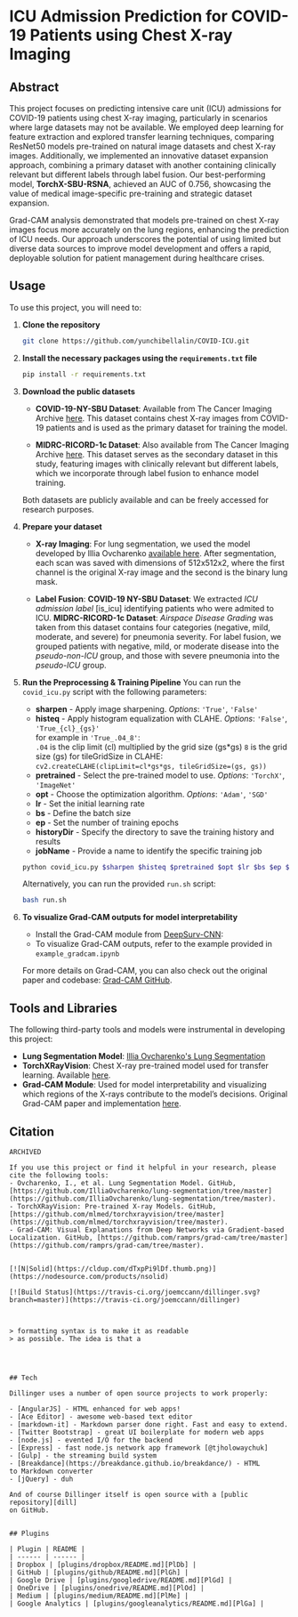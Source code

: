 # ICU Admission Prediction for COVID-19 Patients using Chest X-ray Imaging

## Abstract
This project focuses on predicting intensive care unit (ICU) admissions for COVID-19 patients using chest X-ray imaging, particularly in scenarios where large datasets may not be available. We employed deep learning for feature extraction and explored transfer learning techniques, comparing ResNet50 models pre-trained on natural image datasets and chest X-ray images. Additionally, we implemented an innovative dataset expansion approach, combining a primary dataset with another containing clinically relevant but different labels through label fusion. Our best-performing model, **TorchX-SBU-RSNA**, achieved an AUC of 0.756, showcasing the value of medical image-specific pre-training and strategic dataset expansion.

Grad-CAM analysis demonstrated that models pre-trained on chest X-ray images focus more accurately on the lung regions, enhancing the prediction of ICU needs. Our approach underscores the potential of using limited but diverse data sources to improve model development and offers a rapid, deployable solution for patient management during healthcare crises.

## Usage
To use this project, you will need to:

1. **Clone the repository**
    ```bash
    git clone https://github.com/yunchibellalin/COVID-ICU.git
    ```

2. **Install the necessary packages using the `requirements.txt` file**
    ```bash
    pip install -r requirements.txt
    ```

3. **Download the public datasets**
    - **COVID-19-NY-SBU Dataset**: Available from The Cancer Imaging Archive [here](https://www.cancerimagingarchive.net/collection/covid-19-ny-sbu/). This dataset contains chest X-ray images from COVID-19 patients and is used as the primary dataset for training the model.
    
    - **MIDRC-RICORD-1c Dataset**: Also available from The Cancer Imaging Archive [here](https://www.cancerimagingarchive.net/collection/midrc-ricord-1c/). This dataset serves as the secondary dataset in this study, featuring images with clinically relevant but different labels, which we incorporate through label fusion to enhance model training.

    Both datasets are publicly available and can be freely accessed for research purposes.

4. **Prepare your dataset**
   - **X-ray Imaging**: 
   For lung segmentation, we used the model developed by Illia Ovcharenko [available here](https://github.com/IlliaOvcharenko/lung-segmentation/tree/master?tab=readme-ov-file). After segmentation, each scan was saved with dimensions of 512x512x2, where the first channel is the original X-ray image and the second is the binary lung mask.

   - **Label Fusion**: 
    **COVID-19 NY-SBU Dataset**: We extracted *ICU admission label* [is_icu] identifying patients who were admited to ICU.
    **MIDRC-RICORD-1c Dataset**: *Airspace Disease Grading* was taken from this dataset contains four categories (negative, mild, moderate, and severe) for pneumonia severity. For label fusion, we grouped patients with negative, mild, or moderate disease into the *pseudo-non-ICU* group, and those with severe pneumonia into the *pseudo-ICU* group.

5. **Run the Preprocessing & Training Pipeline**
You can run the `covid_icu.py` script with the following parameters:
    - **sharpen** - Apply image sharpening.  *Options*: `'True'`, `'False'`
    - **histeq** - Apply histogram equalization with CLAHE. *Options*: `'False'`, `'True_{cl}_{gs}'`  
    for example in `'True_.04_8'`:  
        `.04` is the clip limit (cl) multiplied by the grid size (gs*gs)
        `8` is the grid size (gs) for tileGridSize in CLAHE: `cv2.createCLAHE(clipLimit=cl*gs*gs, tileGridSize=(gs, gs))`
    - **pretrained** - Select the pre-trained model to use. *Options*: `'TorchX'`, `'ImageNet'`
    - **opt** - Choose the optimization algorithm. *Options*: `'Adam'`, `'SGD'`
    - **lr** - Set the initial learning rate  
    - **bs** - Define the batch size  
    - **ep** - Set the number of training epochs  
    - **historyDir** - Specify the directory to save the training history and results
    - **jobName** - Provide a name to identify the specific training job  

    ```bash
    python covid_icu.py $sharpen $histeq $pretrained $opt $lr $bs $ep $historyDir $jobName
    ```

    Alternatively, you can run the provided `run.sh` script:

    ```bash
    bash run.sh
    ```
    
6. **To visualize Grad-CAM outputs for model interpretability**
    - Install the Grad-CAM module from [DeepSurv-CNN](https://github.com/deepsurv-cnn/main/tree/main):
    - To visualize Grad-CAM outputs, refer to the example provided in `example_gradcam.ipynb`

    For more details on Grad-CAM, you can also check out the original paper and codebase: [Grad-CAM GitHub](https://github.com/ramprs/grad-cam/tree/master?tab=readme-ov-file).


## Tools and Libraries

The following third-party tools and models were instrumental in developing this project:

- **Lung Segmentation Model**: [Illia Ovcharenko's Lung Segmentation](https://github.com/IlliaOvcharenko/lung-segmentation/tree/master)
- **TorchXRayVision**: Chest X-ray pre-trained model used for transfer learning. Available [here](https://github.com/mlmed/torchxrayvision/tree/master).
- **Grad-CAM Module**: Used for model interpretability and visualizing which regions of the X-rays contribute to the model’s decisions. Original Grad-CAM paper and implementation [here](https://github.com/ramprs/grad-cam/tree/master).

## Citation


[//]: # (These are reference links used in the body of this note and get stripped out when the markdown processor does its job. There is no need to format nicely because it shouldn't be seen. Thanks SO - http://stackoverflow.com/questions/4823468/store-comments-in-markdown-syntax)

   [dill]: <https://github.com/joemccann/dillinger>
   [git-repo-url]: <https://github.com/joemccann/dillinger.git>
   [john gruber]: <http://daringfireball.net>
   [df1]: <http://daringfireball.net/projects/markdown/>
   [markdown-it]: <https://github.com/markdown-it/markdown-it>
   [Ace Editor]: <http://ace.ajax.org>
   [node.js]: <http://nodejs.org>
   [Twitter Bootstrap]: <http://twitter.github.com/bootstrap/>
   [jQuery]: <http://jquery.com>
   [@tjholowaychuk]: <http://twitter.com/tjholowaychuk>
   [express]: <http://expressjs.com>
   [AngularJS]: <http://angularjs.org>
   [Gulp]: <http://gulpjs.com>

   [PlDb]: <https://github.com/joemccann/dillinger/tree/master/plugins/dropbox/README.md>
   [PlGh]: <https://github.com/joemccann/dillinger/tree/master/plugins/github/README.md>
   [PlGd]: <https://github.com/joemccann/dillinger/tree/master/plugins/googledrive/README.md>
   [PlOd]: <https://github.com/joemccann/dillinger/tree/master/plugins/onedrive/README.md>
   [PlMe]: <https://github.com/joemccann/dillinger/tree/master/plugins/medium/README.md>
   [PlGa]: <https://github.com/RahulHP/dillinger/blob/master/plugins/googleanalytics/README.md>



    ARCHIVED

    If you use this project or find it helpful in your research, please cite the following tools:
    - Ovcharenko, I., et al. Lung Segmentation Model. GitHub, [https://github.com/IlliaOvcharenko/lung-segmentation/tree/master](https://github.com/IlliaOvcharenko/lung-segmentation/tree/master).
    - TorchXRayVision: Pre-trained X-ray Models. GitHub, [https://github.com/mlmed/torchxrayvision/tree/master](https://github.com/mlmed/torchxrayvision/tree/master).
    - Grad-CAM: Visual Explanations from Deep Networks via Gradient-based Localization. GitHub, [https://github.com/ramprs/grad-cam/tree/master](https://github.com/ramprs/grad-cam/tree/master).


    [![N|Solid](https://cldup.com/dTxpPi9lDf.thumb.png)](https://nodesource.com/products/nsolid)

    [![Build Status](https://travis-ci.org/joemccann/dillinger.svg?branch=master)](https://travis-ci.org/joemccann/dillinger)



    > formatting syntax is to make it as readable
    > as possible. The idea is that a




    ## Tech

    Dillinger uses a number of open source projects to work properly:

    - [AngularJS] - HTML enhanced for web apps!
    - [Ace Editor] - awesome web-based text editor
    - [markdown-it] - Markdown parser done right. Fast and easy to extend.
    - [Twitter Bootstrap] - great UI boilerplate for modern web apps
    - [node.js] - evented I/O for the backend
    - [Express] - fast node.js network app framework [@tjholowaychuk]
    - [Gulp] - the streaming build system
    - [Breakdance](https://breakdance.github.io/breakdance/) - HTML
    to Markdown converter
    - [jQuery] - duh

    And of course Dillinger itself is open source with a [public repository][dill]
    on GitHub.


    ## Plugins

    | Plugin | README |
    | ------ | ------ |
    | Dropbox | [plugins/dropbox/README.md][PlDb] |
    | GitHub | [plugins/github/README.md][PlGh] |
    | Google Drive | [plugins/googledrive/README.md][PlGd] |
    | OneDrive | [plugins/onedrive/README.md][PlOd] |
    | Medium | [plugins/medium/README.md][PlMe] |
    | Google Analytics | [plugins/googleanalytics/README.md][PlGa] |